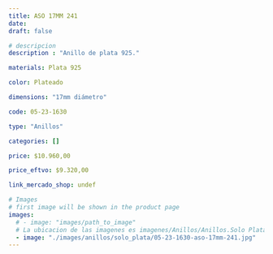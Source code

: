```yaml
---
title: ASO 17MM 241
date: 
draft: false

# descripcion
description : "Anillo de plata 925."

materials: Plata 925

color: Plateado

dimensions: "17mm diámetro"

code: 05-23-1630

type: "Anillos"

categories: []

price: $10.960,00

price_eftvo: $9.320,00

link_mercado_shop: undef

# Images
# first image will be shown in the product page
images:
  # - image: "images/path_to_image"
  # La ubicacion de las imagenes es imagenes/Anillos/Anillos.Solo Plata/05-23-1630-aso-17mm-241
  - image: "./images/anillos/solo_plata/05-23-1630-aso-17mm-241.jpg"
---
```

